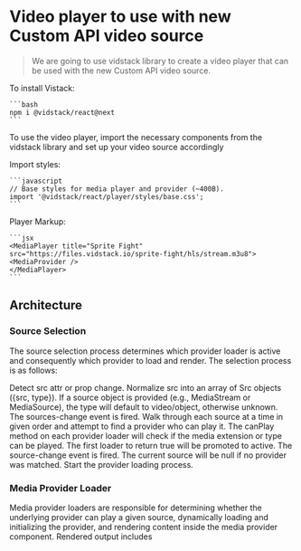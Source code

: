 # Video player to use with new Custom API video source

> We are going to use vidstack library to create a video player that can be used with the new Custom API video source.

To install Vistack:

    ```bash
    npm i @vidstack/react@next
    ```

To use the video player, import the necessary components from the vidstack library and set up your video source accordingly

Import styles:

    ```javascript
    // Base styles for media player and provider (~400B).
    import '@vidstack/react/player/styles/base.css';
    ```

Player Markup:

    ```jsx
    <MediaPlayer title="Sprite Fight" src="https://files.vidstack.io/sprite-fight/hls/stream.m3u8">
    <MediaProvider />
    </MediaPlayer>
    ```

## Architecture

### Source Selection

The source selection process determines which provider loader is active and consequently which provider to load and render. The selection process is as follows:

Detect src attr or prop change.
Normalize src into an array of Src objects ({src, type}). If a source object is provided (e.g., MediaStream or MediaSource), the type will default to video/object, otherwise unknown.
The sources-change event is fired.
Walk through each source at a time in given order and attempt to find a provider who can play it. The canPlay method on each provider loader will check if the media extension or type can be played. The first loader to return true will be promoted to active.
The source-change event is fired. The current source will be null if no provider was matched.
Start the provider loading process.

### Media Provider Loader

Media provider loaders are responsible for determining whether the underlying provider can play a given source, dynamically loading and initializing the provider, and rendering content inside the media provider component. Rendered output includes <audio>, <video>, and <iframe> elements.

When a loader becomes active via the source selection process, it will go through the following setup process:

Destroy the old provider if no longer active and fire the provider-change event with detail set to null.
The loader will attempt to preconnect any URLs for the current provider or source.
The provider-loader-change event is fired.
Wait for the new media provider loader to render so the underlying element (e.g., <video>) is ready.
The loader will dynamically import and initialize the provider instance.
The provider-change event is fired. This is the best time to configure the provider before it runs through setup.
Once the specified player loading strategy has resolved, the provider setup method is called. This step generally involves loading required libraries and attaching event listeners.
The provider-setup event is fired.
Finally, the loadSource method is called on the provider with the selected source.
If the provider has not changed during a source change, then the setup process will be skipped and only the new source will be loaded (step 9).

### Media Provider

In general, media provider’s are responsible for rendering the underlying media element or iframe, determining the media and view types, loading sources, managing tracks, setting properties, performing media requests, attaching event listeners, and notifying the MediaStateManager of state changes. In addition, each provider will implement the MediaProviderAdapter interface to ensure they have a consistent API.

### Media Context

The media context is a singleton object passed down from each player instance to all consumers. It contains important objects such as the player itself, remote control for dispatching requests, player delegate for notifying the state manager of updates, media store for UI to subscribe to state changes, and the current media provider.

### Media Store

The media store is a collection of signals which store and track individual pieces of state. The MediaStateManger is responsible for updating the store when the media provider notifies it of any changes. Player components will subscribe to media state via effects to handle rendering attributes, managing the DOM, and performing operations.

Signals are way for us to create reactive observables to store state, create computed properties, and subscribe to updates as its value changes via effects. We created our own signals library called Maverick Signals which handles the scoping and reactivity complexity. See the link for more information, and you can also read about the evolution of signals by Ryan Carniato if you’d like to dive deeper.

### UI Components

UI components are abstracted to avoid rewriting complex logic across Custom Elements and React. They’re built on top of our component library called Maverick. Thanks to Signals being our reactivie primitive of choice, we can adapt reactivity to work with any framework easily. The component lifecycle has been simplified down to onSetup (initial setup), onAttach (attached to a DOM or server element), onConnect (connected to the DOM), and onDestroy (end of life). These lifecycle hooks are pure as they can run more than once in React, and they can be individually disposed of.

The base component defines the general contract for the component across props, state, and events. They have no rendered UI out of the box and are responsible for: accessibility, setting data attributes and CSS variables for styling purposes, managing props and internal state, subscribing to media state via the media context, attaching DOM event listeners, dispatching DOM events, and exposing methods.

The mixin Host(Component, HTMLElement) is used to create a Custom Element and attach the base component to it, and createReactComponent(Component) is used to create a client/server React Component and attach to it.

### Media Remote Control

The MediaRemoteControl is a simple facade for dispatching media request events to the nearest player component in the DOM. It helps consumers avoid creating and dispatching an event such as el.dispatchEvent(new DOMEvent('media-play-request')), and instead just call remote.play().

### Media Request Manager

The MediaRequestManager routes media request events to the current media provider by calling the appropriate actions on it. In addition, it queues the request event so the MediaStateManager can satisfy it by attaching it to the correct media event. Important to note, the manager can speak with any provider because of the MediaProviderAdapter interface. The interface ensures each provider has the same API for performing operations such as play, pause, seek, etc.

### Media State Manager

The MediaStateManager is responsible for handling media state changes as they’re delegated from the media provider to it, satisfying media request events by attaching them as triggers on the respective success/failure media event and releasing them from the queue, dispatching media events, and updating the media store to ensure it’s in-sync with the currently playing media and provider.

## Core Concepts

Sizing
Section titled Sizing
By default, the browser will use the intrinsic size of the loaded media to set the dimensions of the provider. As media loads over the network, the element will jump from the default size to the intrinsic media size, triggering a layout shift which is a poor user experience indicator for both your users and search engines (i.e., Google).

Aspect Ratio

To avoid a layout shift, we recommend setting the aspect ratio like so:

tsx
<MediaPlayer aspectRatio="16/9">
Ideally the ratio set should match the ratio of the media content itself (i.e., intrinsic aspect ratio) otherwise you’ll end up with a letterbox template (empty black bars on the left/right of the media).

Specify Dimensions

If you’d like to be more specific for any reason, you can specify the width and height of the player simply using CSS like so:

.player {
  width: 600px;
  height: 338px;
  aspect-ratio: unset;
}
Load Strategies
Section titled Load Strategies
A loading strategy specifies when media or the poster image should begin loading. Loading media too early can effectively slow down your entire application, so choose wisely.

The following media loading strategies are available:

eager: Load media immediately - use when media needs to be interactive as soon as possible.
idle: Load media once the page has loaded and the requestIdleCallback is fired - use when media is lower priority and doesn’t need to be interactive immediately.
visible: Load media once it has entered the visual viewport - use when media is below the fold and you prefer delaying loading until it’s required.
play: Load the provider and media on play - use when you want to delay loading until interaction.
custom: Load media when the startLoading()/startLoadingPoster() method is called or the media-start-loading/media-start-loading-poster event is dispatched - use when you need fine control of when media should begin loading.
<MediaPlayer load="visible" posterLoad="visible">
INFO
The poster load strategy specifies when the poster should begin loading. Poster loading is separate from media loading so you can display an image before media is ready for playback. This generally works well in combination with load="play" to create thumbnails.

Custom Strategy
Section titled Custom Strategy
A custom load strategy lets you control when media or the poster image should begin loading:

import { useEffect, useRef } from 'react';

import { MediaPlayer, type MediaPlayerInstance } from '@vidstack/react';

function Player() {
  const player = useRef<MediaPlayerInstance>(null);

  useEffect(() => {
    // Call whenever you like - also available on `useMediaRemote`.
    player.current!.startLoading();

    // Call when poster should start loading.
    player.current!.startLoadingPoster();
  }, []);

  return (
    <MediaPlayer load="custom" posterLoad="custom" ref={player}>
      {/*...*/}
    </MediaPlayer>
  );
}
View Type
Section titled View Type
The view type suggests what type of media layout will be displayed. It can be either audio or video. This is mostly to inform layouts, whether your own or the defaults, how to appropriately display the controls and general UI. By default, the view type is inferred from the provider and media type. You can specify the desired type like so:

<MediaPlayer viewType="audio">
Stream Type
Section titled Stream Type
The stream type refers to the mode in which content is delivered through the video player. The player will use the type to determine how to manage state/internals such as duration updates, seeking, and how to appropriately present UI components and layouts. The stream type can be one of the following values:

on-demand: Video on Demand (VOD) content is pre-recorded and can be accessed and played at any time. VOD streams allow viewers to control playback, pause, rewind, and fast forward.
live: Live streaming delivers real-time content as it happens. Viewers join the stream and watch the content as it’s being broadcast, with limited control over playback.
live:dvr: Live DVR (Live Digital Video Recording) combines the features of both live and VOD. Viewers can join a live stream and simultaneously pause, rewind, and fast forward, offering more flexibility in watching live events.
ll-live: A live streaming mode optimized for reduced latency, providing a near-real-time viewing experience with minimal delay between the live event and the viewer.
ll-live:dvr: Similar to low-latency live, this mode enables viewers to experience live content with minimal delay while enjoying the benefits of DVR features (same as live:dvr).
If the value is not set, it will be inferred by the player which can be less accurate (e.g., at identifying DVR support). When possible, prefer specifying it like so:

<MediaPlayer streamType="live">
Duration
Section titled Duration
By default, the duration is inferred from the provider and media. It’s always best to provide the duration when known to avoid any inaccuracies such as rounding errors, and to ensure UI is set to the correct state without waiting on metadata to load. You can specify the exact duration like so:

// 5 minutes.
<MediaPlayer duration={300}>
Clipping
Section titled Clipping
Clipping allows shortening the media by specifying the time at which playback should start and end.

<MediaPlayer clipStartTime={10} clipEndTime={30}>
You can set a clip start time or just an end time, both are not required.
The media duration and chapter durations will be updated to match the clipped length.
Any media resources such as text tracks and thumbnails should use the full duration.
Seeking to a new time is based on the clipped duration. For example, if a 1 minute video is clipped to 30 seconds, seeking to 30s will be the end of the video.
Media URI Fragments are set internally to efficiently load audio and video files between the clipped start and end times (e.g., /video.mp4#t=30,60).
Media Session
Section titled Media Session
The Media Session API is automatically set using the provided title, artist, and artwork (poster is used as fallback) player properties.

Storage
Section titled Storage
Storage enables saving player and media settings so that the user can resume where they left off. This includes saving and initializing on load settings such as language, volume, muted, captions visibility, and playback time.

Local Storage
Section titled Local Storage
Local Storage enables saving data locally on the user’s browser. This is a simple and fast option for remembering player settings, but it won’t persist across domains, devices, or browsers.

Provide a storage key prefix for turning local storage on like so:

<MediaPlayer storage="storage-key">
Extending Local Storage

Optionally, you can extend and customize local storage behaviour like so:

import { LocalMediaStorage } from '@vidstack/react';

class CustomLocalMediaStorage extends LocalMediaStorage {
  // override methods here...
}

// Provide storage to player.
<MediaPlayer storage={CustomLocalMediaStorage}>
Remote Storage
Section titled Remote Storage
Remote Storage enables asynchronously saving and loading data from anywhere. This is great as settings willl persist across user sessions even if the domain, device, or browser changes. Generally, you will save player/media settings to a remote database based on the currently authenticated user.

Implement the MediaStorage interface and provide it to the player like so:

ts
Copy
import { type MediaStorage } from '@vidstack/react';

class MediaDatabaseStorage implements MediaStorage {
  async getVolume() {}
  async setVolume(volume: number) {}

  async getMuted() {}
  async setMuted(isMuted: boolean) {}

  async getTime() {}
  async setTime(time: number) {}

  async getLang() {}
  async setLang(lang: string | null) {}

  async getCaptions() {}
  async setCaptions(isOn: boolean) {}

  async onLoad() {}

  onChange(src, mediaId, playerId) {}

  onDestroy() {}
}
const storage = useMemo(() => new MediaDatabaseStorage(), []);

<MediaPlayer storage={storage}>
Sources
Section titled Sources
The player can accept one or more media sources which can be a string URL of the media resource to load, or any of the following objects: MediaStream, MediaSource, Blob, or File.

Single Source

<MediaPlayer src="https://files.vidstack.io/sprite-fight/720p.mp4" />
Multiple Source Types

The list of supported media formats varies from one browser to the other. You should either provide your source in a single format that all relevant browsers support, or provide multiple sources in enough different formats that all the browsers you need to support are covered.

<MediaPlayer
  src={[
    // Audio
    { src: 'https://files.vidstack.io/agent-327/audio.mp3', type: 'audio/mpeg' },
    { src: 'https://files.vidstack.io/agent-327/audio.ogg', type: 'audio/ogg' },
    // Video
    { src: 'https://files.vidstack.io/agent-327/720p.ogv', type: 'video/ogg' },
    { src: 'https://files.vidstack.io/agent-327/720p.avi', type: 'video/avi' },
    { src: 'https://files.vidstack.io/agent-327/720p.mp4', type: 'video/mp4' },
  ]}
/>
Source Objects
Section titled Source Objects
The player accepts both audio and video source objects. This includes MediaStream, MediaSource, Blob, and File.

import { useEffect, useState } from 'react';

import { MediaPlayer, MediaProvider, type MediaSrc } from '@vidstack/react';

function Player() {
  const [src, setSrc] = useState<MediaSrc>();

  useEffect(() => {
    async function getMediaStream() {
      // Example 1: Audio
      const audioStream = await navigator.mediaDevices.getUserMedia({ audio: true });
      setSrc({ src: audioStream, type: 'audio/object' });

      // Example 2: Video
      const videoStream = await navigator.mediaDevices.getUserMedia({ video: true });
      setSrc({ src: videoStream, type: 'video/object' });
    }

    getMediaStream();
  }, []);

  return (
    <MediaPlayer src={src}>
      <MediaProvider />
    </MediaPlayer>
  );
}
Changing Source
Section titled Changing Source
The player supports changing the source dynamically. Simply update the src property when you want to load new media. You can also set it to an empty string "" to unload media.

import { useState } from 'react';

import { MediaPlayer, type MediaSrc } from '@vidstack/react';

const sources = ['/video-a.mp4', '/video-b.mp4', './video-c.mp4'];

function Player() {
  const [src, setSrc] = useState(0);

  function prevVideo() {
    setSrc((n) => Math.max(0, n - 1));
  }

  function nextVideo() {
    setSrc((n) => Math.min(sources.length - 1, n + 1));
  }

  return (
    <MediaPlayer src={sources[src]}>
      {/*... */}
      {/* Playlist controls*/}
      <button onClick={prevVideo}>Previous Video</button>
      <button onClick={nextVideo}>Next Video</button>
    </MediaPlayer>
  );
}
Source Types
Section titled Source Types
The player source selection process relies on file extensions, object types, and type hints to determine which provider to load and how to play a given source. The following is a table of supported media file extensions and types for each provider:

Media Extensions Types
Audio m4a, m4b, mp4a, mpga, mp2, mp2a, mp3, m2a, m3a, wav, weba, aac, oga, spx audio/mpeg, audio/ogg, audio/3gp, audio/mp4, audio/webm, audio/flac, audio/object
Video mp4, ogg, ogv, webm, mov, m4v video/mp4, video/webm, video/3gp, video/ogg, video/avi, video/mpeg
HLS m3u8 application/vnd.apple.mpegurl, audio/mpegurl, audio/x-mpegurl, application/x-mpegurl, video/x-mpegurl, video/mpegurl, application/mpegurl
DASH mpd application/dash+xml
The following are valid as they have a file extension (e.g, video.mp4) or type hint (e.g., video/mp4):

src="<https://example.com/video.mp4>"
src="<https://example.com/hls.m3u8>"
src="<https://example.com/dash.mpd>"
src = { src: "<https://example.com/video>", type: "video/mp4" }
src = { src: "<https://example.com/hls>", type: "application/x-mpegurl" }
src = { src: "<https://example.com/dash>", type: "application/dash+xml" }
The following are invalid as they are missing a file extension and type hint:

src="<https://example.com/video>"
src="<https://example.com/hls>"
src="<https://example.com/dash>"
Source Sizes
Section titled Source Sizes
You can provide video qualities/resolutions using multiple video files with different sizes (e.g, 1080p, 720p, 480p) like so:

<MediaPlayer
  src={[
    {
      src: 'https://files.vidstack.io/sprite-fight/1080p.mp4',
      type: 'video/mp4',
      width: 1920,
      height: 1080,
    },
    {
      src: 'https://files.vidstack.io/sprite-fight/720p.mp4',
      type: 'video/mp4',
      width: 1280,
      height: 720,
    },
    {
      src: 'https://files.vidstack.io/sprite-fight/480p.mp4',
      type: 'video/mp4',
      width: 853,
      height: 480,
    },
  ]}
/>
NOTE
We strongly recommend using adaptive streaming protocols such as HLS over providing multiple static media files, see the Video Qualities section for more information.

Supported Codecs
Section titled Supported Codecs
Vidstack Player relies on the native browser runtime to handle media playback, hence it’s important you review what containers and codecs are supported by them.

While there are a vast number of media container formats, the ones listed below are the ones you are most likely to encounter. Some support only audio while others support both audio and video. The most commonly used containers for media on the web are probably MPEG-4 (MP4), Web Media File (WEBM), and MPEG Audio Layer III (MP3).

It’s important that both the media container and codecs are supported by the native runtime. Please review the following links for what’s supported and where:

Media Containers
Audio Codecs
Video Codecs
Providers
Section titled Providers
Providers are auto-selected during the source selection process and dynamically loaded via a provider loader (e.g., VideoProviderLoader). The following providers are supported at this time:

Audio
Video
HLS
DASH
YouTube
Vimeo
Remotion
Google Cast
INFO
See source types for how to ensure the correct media provider is loaded.

Provider Events
Section titled Provider Events
The following events will fire as providers change or setup:

import {
  isHLSProvider,
  MediaPlayer,
  MediaProvider,
  type MediaProviderAdapter,
} from '@vidstack/react';

function Player() {
  // This is where you should configure providers.
  function onProviderChange(provider: MediaProviderAdapter | null) {
    if (isHLSProvider(provider)) {
      provider.config = {};
      provider.onInstance((hls) => {
        // ...
      });
    }
  }

  // Provider is rendered, attached event listeners, and ready to load source.
  function onProviderSetup(provider: MediaProviderAdapter) {
    if (isHLSProvider(provider)) {
      // ...
    }
  }

  return (
    <MediaPlayer onProviderChange={onProviderChange} onProviderSetup={onProviderSetup}>
      <MediaProvider />
    </MediaPlayer>
  );
}
Provider Types
Section titled Provider Types
The following utilities can be useful for narrowing the type of a media provider:

import {
  isAudioProvider,
  isDASHProvider,
  isGoogleCastProvider,
  isHLSProvider,
  isVideoProvider,
  isVimeoProvider,
  isYouTubeProvider,
  MediaPlayer,
  MediaProvider,
  type AudioProvider,
  type DASHProvider,
  type GoogleCastProvider,
  type HLSProvider,
  type MediaProviderAdapter,
  type VideoProvider,
  type VimeoProvider,
  type YouTubeProvider,
} from '@vidstack/react';
import { isRemotionProvider, type RemotionProvider } from '@vidstack/react/player/remotion';

function Player() {
  function onProviderChange(provider: MediaProviderAdapter | null) {
    if (isAudioProvider(provider)) {
      const audioElement = provider.audio;
    }

    if (isVideoProvider(provider)) {
      const videoElement = provider.video;
    }

    if (isHLSProvider(provider)) {
      provider.config = { lowLatencyMode: true };
      provider.onInstance((hls) => {
        // ...
      });
    }

    if (isDASHProvider(provider)) {
      provider.config = {};
      provider.onInstance((dash) => {
        // ...
      });
    }

    if (isYouTubeProvider(provider)) {
      provider.cookies = true;
      // ...
    }

    if (isVimeoProvider(provider)) {
      provider.cookies = true;
      // ...
    }

    if (isRemotionProvider(provider)) {
      // ...
    }

    if (isGoogleCastProvider(provider)) {
      // ...
    }
  }

  return (
    <MediaPlayer onProviderChange={onProviderChange}>
      <MediaProvider />
      {/*...*/}
    </MediaPlayer>
  );
}
Audio Tracks
Section titled Audio Tracks
Audio tracks are loaded from your HLS playlist. You can not manually add audio tracks to the player at this time. See the Audio Tracks API guide for how to interact with audio track programmatically.

Text Tracks
Section titled Text Tracks
Text tracks allow you to provide text-based information or content associated with video or audio. These text tracks can be used to enhance the accessibility and user experience of media content in various ways. You can provide multiple text tracks dynamically like so:

import { MediaPlayer, MediaProvider, Track } from '@vidstack/react';

<MediaPlayer>
  <MediaProvider>
    {/* Dynamically add/remove tracks as needed. */}
    <Track src="/subs/english.vtt" kind="subtitles" label="English" lang="en-US" default />
    <Track src="/subs/spanish.vtt" kind="subtitles" label="Spanish" lang="es-ES" />
  </MediaProvider>
</MediaPlayer>
INFO
See the Text Tracks API guide for how to interact with text tracks programmatically.

Text Track Default
Section titled Text Track Default
When default is set on a text track it will set the mode of that track to showing immediately. In other words, this track is immediately active. Only one default is allowed per track kind.

// One default per kind is allowed.
<Track ... kind="captions" default />
<Track ... kind="chapters" default />
<Track ... kind="descriptions" default />
Text Track Formats
Section titled Text Track Formats
The vidstack/media-captions library handles loading, parsing, and rendering captions inside of the player. The following caption formats are supported:

VTT
SRT
SSA/ASS
JSON
See the links provided for more information and any limitations. Do note, all caption formats are mapped to VTT which is extended to support custom styles. In addition, browsers or providers may also support loading additional text tracks. For example, Safari and the HLS provider will load captions embedded in HLS playlists.

You can specify the desired text track format like so:

<Track ... type="srt" />
Text Track Kinds
Section titled Text Track Kinds
The following text track kinds are supported:

subtitles: Provides a written version of the audio for non-native speakers.
captions: Includes dialog and descriptions of important audio elements, like music or sound effects.
chapters: Contains information (e.g, title and start times) about the different chapters or sections of the media file.
descriptions: Provides information about the visual content to assist individuals who are blind or visually impaired.
metadata: Additional information or descriptive data within a media file. This metadata can be used for various purposes, like providing descriptions, comments, or annotations related to the media content. It is not displayed as subtitles or captions but serves as background information that can be used for various purposes, including search engine optimization, accessibility enhancements, or supplementary details for the audience.
<Track ... kind="subtitles" />
JSON Tracks
Section titled JSON Tracks
JSON content can be provided directly to text tracks or loaded from a remote location like so:

import { type VTTContent } from '@vidstack/react';

const content: VTTContent = {
  cues: [
    { startTime: 0, endTime: 5, text: '...' },
    { startTime: 5, endTime: 10, text: '...' },
  ],
};

// Option 1. Provide JSON directly.
<Track content={content} label="English" kind="captions" lang="en-US" type="json" />;

// Option 2. Load from a remote location.
<Track src="/subs/english.json" ...  type="json" />
Example JSON text tracks:

[
  {
    "label": "English",
    "kind": "captions",
    "lang": "en-US",
    "type": "json",
    "content": { "regions": [], "cues": [] },
    "default": true
  },
  ...
]
<MediaPlayer>
  <MediaProvider>
    {tracks.map((track) => (
      <Track {...track} key={track.content} />
    ))}
  </MediaProvider>
</MediaPlayer>
Example JSON cues:

cues.json
[
  { "startTime": 0, "endTime": 5, "text": "Cue One!" },
  { "startTime": 5, "endTime": 10, "text": "Cue Two!" }
]
Example JSON regions and cues:

regions.json
{
  "regions": [{ "id": "0", "lines": 3, "scroll": "up" }],
  "cues": [{ "region": { "id": "0" }, "startTime": 0, "endTime": 5, "text": "Hello!" }]
}
LibASS
Section titled LibASS
We provide a direct integration for a WASM port of libass if you’d like to use advanced ASS features that are not supported.

npm i jassub

Copy the node_modules/jassub/dist directory to your public directory (e.g, public/jassub)

Add the LibASSTextRenderer to the player like so:

tsx
Copy
import { useEffect, useRef } from 'react';

import {
  LibASSTextRenderer,
  MediaPlayer,
  MediaProvider,
  Track,
  type MediaPlayerInstance,
} from '@vidstack/react';

function Player() {
  const player = useRef<MediaPlayerInstance>(null);

  useEffect(() => {
    const renderer = new LibASSTextRenderer(() => import('jassub'), {
      workerUrl: '/jassub/jassub-worker.js',
      legacyWorkerUrl: '/jassub/jassub-worker-legacy.js',
    });

    player.current!.textRenderers.add(renderer);
  }, []);

  return (
    <MediaPlayer ref={player}>
      <MediaProvider>
        <Track
          src="/english.ass"
          kind="subtitles"
          type="ass"
          label="English"
          lang="en-US"
          default
        />
      </MediaProvider>
      {/*...*/}
    </MediaPlayer>
  );
}
INFO
See the JASSUB options for how to further configure the LibASS renderer.

Thumbnails
Section titled Thumbnails
Thumbnails are small, static images or frames extracted from the video or audio content. These images serve as a visual preview or representation of the media content, allowing users to quickly identify and navigate to specific points within the video or audio. Thumbnails are often displayed in the time slider or chapters menu; enabling users to visually browse and select the part of the content they want to play.

Usage
Section titled Usage
Thumbnails can be loaded using the Thumbnail component or useThumbnails hook. They’re also supported out the box by the Default Layout.

// 1. Layouts.

<DefaultVideoLayout thumbnails="/thumbnails.vtt" />

// 2. Thumbnail component.
<Thumbnail.Root src="/thumbnails.vtt">
  <Thumbnail.Img />
</Thumbnail.Root>

// 3. Hook.
const thumbnails = useThumbnails('/thumbnails.vtt');
VTT
Section titled VTT
Thumbnails are generally provided in the Web Video Text Tracks (WebVTT) format. The WebVTT file specifies the time ranges of when to display images, with the respective image URL and coordinates (only required if using a sprite). You can refer to our thumbnails example to get a better idea of how this file looks.

Sprite

Sprites are large storyboard images that contain multiple small tiled thumbnails. They’re preferred over loading multiple images because:

Sprites reduce total file size due to compression.
Avoid loading delays for each thumbnail.
Reduce the number of server requests.
The WebVTT file must append the coordinates of each thumbnail like so:

WEBVTT

00:00:00.000 --> 00:00:04.629
storyboard.jpg#xywh=0,0,284,160

00:00:04.629 --> 00:00:09.258
storyboard.jpg#xywh=284,0,284,160

...
Multiple Images

Sprites should generally be preferred but in the case you only have multiple individual thumbnail images, they can be specified like so:

WEBVTT

00:00:00.000 --> 00:00:04.629
/media/thumbnail-1.jpg

00:00:04.629 --> 00:00:09.258
/media/thumbnail-2.jpg

...
JSON
Section titled JSON
Thumbnails can be loaded as a JSON file. Ensure the Content-Type header is set to application/json on the response. The returned JSON can be VTT cues, an array of images, or a storyboard.

import { Thumbnail } from '@vidstack/react';

<Thumbnail.Root src="/thumbnails.json">
  <Thumbnail.Img />
</Thumbnail.Root>
Mux storyboards are supported out of the box:

<DefaultVideoLayout src="https://image.mux.com/{PLAYBACK_ID}/storyboard.json">
Example JSON VTT:

vtt.json
[
  { "startTime": 0, "endTime": 5, "text": "/media/thumbnail-1.jpg" },
  { "startTime": 5, "endTime": 10, "text": "/media/thumbnail-2.jpg" }
]
Example JSON images:

images.json
[
  { "startTime": 0, "endTime": 5, "url": "/media/thumbnail-1.jpg" },
  { "startTime": 5, "endTime": 10, "url": "/media/thumbnail-2.jpg" }
]
Example JSON storyboard:

storyboard.json
{
  "url": "<https://example.com/storyboard.jpg>",
  "tileWidth": 256,
  "tileHeight": 160,
  "tiles": [
    { "startTime": 0, "x": 0, "y": 0 },
    { "startTime": 50, "x": 256, "y": 0 }
  ]
}
Object
Section titled Object
Example object with multiple images:

import { type ThumbnailImageInit } from '@vidstack/react';

const thumbnails: ThumbnailImageInit[] = [
  { startTime: 0, url: '/media/thumbnail-1.jpg' },
  { startTime: 5, url: '/media/thumbnail-2.jpg' },
  // ...
];
Example storyboard object:

import { type ThumbnailStoryboard } from '@vidstack/react';

const storyboard: ThumbnailStoryboard = {
  url: '<https://example.com/storyboard.jpg>',
  tileWidth: 256,
  tileHeight: 160,
  tiles: [
    { startTime: 0, x: 0, y: 0 },
    { startTime: 50, x: 256, y: 0 },
  ],
};
Provide objects directly like so:

// 1. Layouts.

<DefaultVideoLayout thumbnails={storyboard} />

// 2. Thumbnail component.
<Thumbnail.Root src={storyboard}>...</Thumbnail.Root>

// 3. Hook
const thumbnails = useThumbnails(storyboard);
Video Qualities
Section titled Video Qualities
Adaptive streaming protocols like HLS and DASH not only enable streaming media in chunks, but also have the ability to adapt playback quality based on the device size, network conditions, and other information. Adaptive qualities is important for speeding up initial delivery and to avoid loading excessive amounts of data which cause painful buffering delays.

Video streaming platforms such as Cloudflare Stream and Mux will take an input video file (e.g., awesome-video.mp4) and create multiple renditions out of the box for you, with multiple resolutions (width/height) and bit rates:

HLS manifest with multiple child resolution manifests.
By default, the best quality is automatically selected by the streaming engine. You’ll usually see this as an “Auto” option in the player quality menu. It can also be manually set if the engine is not making optimal decisions, as they’re generally more conservative to avoid excessive bandwidth usage.

Once you have your HLS or DASH playlist by either creating it yourself using FFMPEG or using a streaming provider, you can pass it to the player like so:

{/*Example with Cloudflare Stream.*/}
<MediaPlayer src="https://customer-<CODE>.cloudflarestream.com/<UID>/manifest/video.m3u8">

{/*Example with Mux.*/}
<MediaPlayer src="https://stream.mux.com/<PLAYBACK_ID>.m3u8">

## Events

Media Events
Section titled Media Events
You can find a complete list of media events fired in the Player API Reference. The player smoothes out any unexpected behavior across browsers, attaches additional metadata to the event detail, and rich information such as the request event that triggered it or the origin event that kicked it off.

import { MediaPlayer, MediaProvider, type MediaLoadedMetadataEvent } from '@vidstack/react';

function Player() {
  function onLoadedMetadata(nativeEvent: MediaLoadedMetadataEvent) {
    // original media event (`loadedmetadata`) is still available.
    const originalMediaEvent = nativeEvent.trigger;
  }

  return (
    <MediaPlayer onLoadedMetadata={onLoadedMetadata}>
      <MediaProvider />
      {/*...*/}
    </MediaPlayer>
  );
}
Media Request Events
Section titled Media Request Events
Vidstack Player is built upon a request and response model for updating media state. Requests are dispatched as events to the player component. The player attempts to satisfy requests by performing operations on the provider based on the given request, and then attaching it to the corresponding media event.

For example, the media-play-request event is a request to begin/resume playback, and as a consequence it’ll trigger a play() call on the provider. The provider will respond with a play or play-fail event to confirm the request was satisfied. You can find a complete list of media request events fired in the Player API Reference.

import {
  MediaPlayer,
  MediaProvider,
  type MediaPlayEvent,
  type MediaPlayFailEvent,
  type MediaPlayRequestEvent,
} from '@vidstack/react';

function Player() {
  // 1. request was made
  function onPlayRequest(nativeEvent: MediaPlayRequestEvent) {
    // ...
  }

  // 2. request succeeded
  function onPlay(nativeEvent: MediaPlayEvent) {
    // request events are attached to media events
    const playRequestEvent = nativeEvent.request; // MediaPlayRequestEvent
  }

  // 2. request failed
  function onPlayFail(error: Error, nativeEvent: MediaPlayFailEvent) {
    // ...
  }

  return (
    <MediaPlayer onPlay={onPlay} onPlayFail={onPlayFail} onMediaPlayRequest={onPlayRequest}>
      <MediaProvider />
      {/*...*/}
    </MediaPlayer>
  );
}
When are request events fired?

Media request events are fired by Vidstack components generally in response to user actions. Most actions are a direct consequence to UI events such as pressing a button or dragging a slider. However, some actions may be indirect such as scrolling the player out of view, switching browser tabs, or the device going to sleep.

How are request events fired?

Request events are standard DOM events which can be dispatched like any other, however, they’re generally dispatched by using the MediaRemoteControl as it’s simpler. A good practice is to always attach event triggers to ensure requests can be traced back to their origin. This is the same way all Vidstack components dispatch requests internally.

Cancelling Requests
Section titled Cancelling Requests
Meida request events can be cancelled by listening for them on the player or the component dispatching it and preventing the default behavior:

import { type MediaSeekRequestEvent } from '@vidstack/react';

function onSeekRequest(time: number, nativeEvent: MediaSeekRequestEvent) {
  nativeEvent.preventDefault();
}

// Option 1. Cancel requests on the player.
<MediaPlayer onMediaSeekRequest={onSeekRequest} />;

// Option 2. Cancel requests on the component dispatching it.
<TimeSlider.Root onMediaSeekRequest={onSeekRequest} />
Event Triggers
Section titled Event Triggers
All events in the library keep a history of trigger events which are stored as a chain. Each event points to the event that came before it all the way up to the origin event. The following is an example of a chain that is created when the play button is clicked and media begins playing:

Media playing event chain diagram
import { MediaPlayer, MediaProvider, type MediaPlayingEvent } from '@vidstack/react';

function Player() {
  function onPlaying(nativeEvent: MediaPlayingEvent) {
    // the event that triggered the media play request
    const origin = nativeEvent.originEvent; // e.g., PointerEvent

    // was this triggered by an actual person?
    const userPlayed = nativeEvent.isOriginTrusted;

    // equivalent to above
    const isTrusted = nativeEvent.originEvent?.isTrusted;
  }

  return (
    <MediaPlayer onPlaying={onPlaying}>
      <MediaProvider />
      {/*...*/}
    </MediaPlayer>
  );
}
INFO
See event trigger helpers for how you can inspect and walk event trigger chains.

Event Types
Section titled Event Types
All event types are named using PascalCase and suffixed with the word Event (e.g., SliderDragStartEvent). Furthermore, media events are all prefixed with the word Media as seen in the examples below. Refer to each component’s docs page to see what events are fired.

import {
  type MediaCanPlayEvent,
  type MediaPlayEvent,
  type MediaPlayRequestEvent,
  type MediaStartedEvent,
  type MediaTimeUpdateEvent,
} from '@vidstack/react';

## State Management

Reading
Section titled Reading
The useMediaState and useMediaStore hooks enable you to subscribe directly to specific media state changes, rather than listening to potentially multiple DOM events and binding it yourself.

Tracking media state via events is error prone and tedious:

import { useState } from 'react';

import { MediaPlayer } from '@vidstack/react';

function Player() {
  const [paused, setPaused] = useState(true);

  return (
    <MediaPlayer onPlay={() => setPaused(false)} onPause={() => setPaused(true)}>
      {/*...*/}
    </MediaPlayer>
  );
}
Tracking media state via hooks:

import { useRef } from 'react';

import {
  MediaPlayer,
  useMediaState,
  useMediaStore,
  type MediaPlayerInstance,
} from '@vidstack/react';

function Player() {
  const player = useRef<MediaPlayerInstance>(null);

  // ~~ Option 1
  // - This hook is simpler when accessing a single piece of state.
  // - This hook is much cheaper/faster than `useMediaStore`.
  const paused = useMediaState('paused', player);

  // ~~ Option 2
  // - This hook creates a live subscription to the media paused state.
  // - All state subscriptions are lazily created on prop access.
  // - This hook makes it easy to access all media state.
  const { paused } = useMediaStore(player);

  return <MediaPlayer ref={player}>{/*...*/}</MediaPlayer>;
}
You can omit the ref if you’re calling the hooks inside a player child component as the media context is available:

import { useMediaStore } from '@vidstack/react';

// This component is a child of `<MediaPlayer>`
function PlayerChildComponent() {
  // No ref required.
  const { paused } = useMediaStore();
}
INFO
You can find a complete list of all media states available in the Player State Reference.

Avoiding Renders
Section titled Avoiding Renders
The useMediaState and useMediaStore hook will trigger re-renders. For some media state this may be too expensive or unnecessary. You can subscribe to state updates directly on the player instance to avoid triggering renders:

import { useEffect, useRef } from 'react';

import { MediaPlayer, MediaProvider, type MediaPlayerInstance } from '@vidstack/react';

function Player() {
  const player = useRef<MediaPlayerInstance>(null);

  useEffect(() => {
    // Access snapshot of player state.
    const { paused } = player.current!.state;

    // Subscribe for updates without triggering renders.
    return player.current!.subscribe(({ currentTime }) => {
      // ...
    });
  }, []);

  return (
    <MediaPlayer ref={player}>
      <MediaProvider />
      {/*...*/}
    </MediaPlayer>
  );
}
When inside a player child component you can get a player instance reference with useMediaPlayer:

import { useEffect } from 'react';

import { useMediaPlayer } from '@vidstack/react';

// This component is a child of `<MediaPlayer>`
function PlayerChildComponent() {
  const player = useMediaPlayer();

  useEffect(() => {
    if (!player) return;
    // Same as example above here.
  }, [player]);
}
Updating
Section titled Updating
The useMediaRemote hook creates and returns a MediaRemoteControl object. The returned class provides a simple facade for dispatching media request events. This can be used to request media playback to play/pause, change the current volume level, seek to a different time position, and other actions that change media state.

import { type PointerEvent } from 'react';

import { useMediaRemote } from '@vidstack/react';

function PlayerChildComponent() {
  const remote = useMediaRemote();

  function onClick({ nativeEvent }: PointerEvent) {
    // Attaching trigger here to trace this play call back to this event.
    remote.play(nativeEvent);
  }

  return <button onPointerUp={onClick}>{/*...*/}</button>;
}
The example above shows that event triggers can be provided to all methods on the MediaRemoteControl class. Trigger events enable connecting media events back to their origin event. This can be useful when trying to understand how a media event was triggered, or when analyzing data such as the time difference between the request and when it was performed.

## Styling

Tailwind CSS
A guide on installing and using the Tailwind CSS plugin.

If you’re a fan of Tailwind CSS like we are, then you really don’t want to be forced to create a .css file to handle random outlier cases. It not only slows you down and breaks your flow, but it also goes against all the advantages of using utility classes. Our Tailwind plugin provides you with media variants such as media-paused:opacity-0 to help you easily style elements based on media state.

Installation
Section titled Installation
You can register the plugin by adding the following to tailwind.config.js:

tailwind.config.js
Copy
module.exports = {
  plugins: [require('@vidstack/react/tailwind.cjs')],
};
The following options are available:

require('@vidstack/react/tailwind.cjs')({
  // Optimize output by specifying player selector.
  selector: '.media-player',
  // Change the media variants prefix.
  prefix: 'media',
});
Usage
Section titled Usage
The Tailwind plugin provides media variants which can be used to prefix utilities so they’re applied when a given media state is active (or not). Here are some examples:

function Example() {
  return (
    <MediaPlayer>
      {/*show when paused*/}
      <div className="media-paused:opacity-100 opacity-0"></div>

      {/* hide when paused  */}
      <div className="media-paused:opacity-0"></div>

      {/* hide when _not_ playing  */}
      <div className="not-media-playing:opacity-0"></div>
    </MediaPlayer>
  );
}
Media Variants
Section titled Media Variants
// Example
<div className="media-paused:opacity-0" />
Playback
Section titled Playback
Variant Description
media-autoplay-error Autoplay has failed to start.
media-autoplay Autoplay has successfully started.
media-buffering Not ready for playback or waiting for more data.
media-can-fullscreen Fullscreen is available.
media-can-load Media can begin loading.
media-can-load-poster Poster can begin loading.
media-can-pip Picture-in-Picture is available.
media-can-play Media is ready to be played.
media-can-seek Whether seeking is permitted for live stream.
media-captions Caption or subtitle text track is showing.
media-controls Controls are visible.
media-ios-controls Native iOS controls are visible.
media-ended Playback has reached the end.
media-error Issue with media loading/playback.
media-fullscreen Media is in fullscreen mode.
media-live-edge Current time is at the live edge.
media-live Media is a live stream.
media-loop Media is set to loop back to start on end.
media-muted Media is muted.
media-paused Playback is in a paused state.
media-pip Media is in picture-in-picture mode.
media-playing Playback has started or resumed.
media-playsinline Media should play inline by default (iOS Safari).
media-preview Time slider preview is visible.
media-seeking Media or user is seeking to new playback position.
media-started Media playback has started.
media-waiting Media is waiting for more data (i.e., buffering).
View Type
Section titled View Type
Variant Description
media-audio Whether media type is of audio.
media-video Whether media type is of video.
media-view-audio Whether view type is of audio.
media-view-video Whether view type is of video.
Stream Type
Section titled Stream Type
Variant Description
media-stream-unknown Whether stream type is unknown.
media-stream-demand Whether stream type is on-demand.
media-stream-live Whether stream type is live.
media-stream-dvr Whether stream type is live DVR.
media-stream-ll Whether stream type is low-latency live.
media-stream-ll-dvr Whether stream type is low-latency live DVR.
Remote Playback
Section titled Remote Playback
Variant Description
media-can-air Whether AirPlay is available.
media-air Whether AirPlay has connected.
media-air-connecting Whether AirPlay is connecting.
media-air-disconnected Whether AirPlay has disconnected.
media-can-cast Whether Google Cast is available.
media-cast Whether Google Cast has connected.
media-cast-connecting Whether Google Cast is connecting.
media-cast-disconnected Whether Google Cast has disconnected.
media-remote-connected Whether remote playback has connected.
media-remote-connecting Whether remote playback is connecting.
media-remote-disconnected Whether remote playback has disconnected.
Not Variants
Section titled Not Variants
All media variants can be prefixed with not- to negate the selector. Classes with this prefix will be transformed into media-player:not([state]) selectors.

// Example
<div className="not-media-paused:opacity-0" />
Few more examples:

not-media-paused: Media is in the play state (not paused).
not-media-playing: Media playback is not active (not playing).
not-media-can-play: Media is not ready for playback (not can play).
Data Attributes
Section titled Data Attributes
Data attributes are applied to components throughout the library to expose internal state for styling purposes. Tailwind supports data attributes out of the box to apply styles conditionally.

<Controls.Root className="data-[visible]:opacity-100 opacity-0 transition-opacity">
  {/*...*/}
</Controls.Root>
INFO
All component API references include the exposed data attributes. See the player data attributes as an example.

Focus
Section titled Focus
The data-focus attribute is applied to all components when focused via keyboard. This attribute can be used to apply focus styling like so:

// Example - available on all interactable components.
<PlayButton className="outline-none data-[focus]:ring-4 data-[focus]:ring-blue-400">
  {/*...*/}
</PlayButton>
Hocus
Section titled Hocus
The data-hocus attribute is applied to components when they’re being keyboard focused or hovered on by a pointer device. This attribute is applied to help keep class lists concise and can be used like so:

// Example - available on all interactable components.
<PlayButton className="outline-none data-[hocus]:ring-4 data-[hocus]:ring-blue-400">
  {/*...*/}
</PlayButton>

